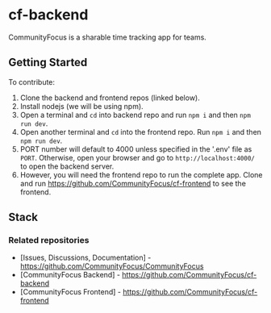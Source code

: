 # cf-backend
CommunityFocus is a sharable time tracking app for teams.

## Getting Started
To contribute:

1. Clone the backend and frontend repos (linked below).
2. Install nodejs (we will be using npm).
3. Open a terminal and `cd` into backend repo and run `npm i` and then `npm run dev`.
4. Open another terminal and `cd` into the frontend repo. Run `npm i` and then `npm run dev`.
5. PORT number will default to 4000 unless specified in the '.env' file as `PORT`. Otherwise, open your browser and go to `http://localhost:4000/` to open the backend server.
6. However, you will need the frontend repo to run the complete app. Clone and run https://github.com/CommunityFocus/cf-frontend to see the frontend.

## Stack

### Related repositories
- [Issues, Discussions, Documentation] - https://github.com/CommunityFocus/CommunityFocus
- [CommunityFocus Backend] - https://github.com/CommunityFocus/cf-backend
- [CommunityFocus Frontend] - https://github.com/CommunityFocus/cf-frontend

